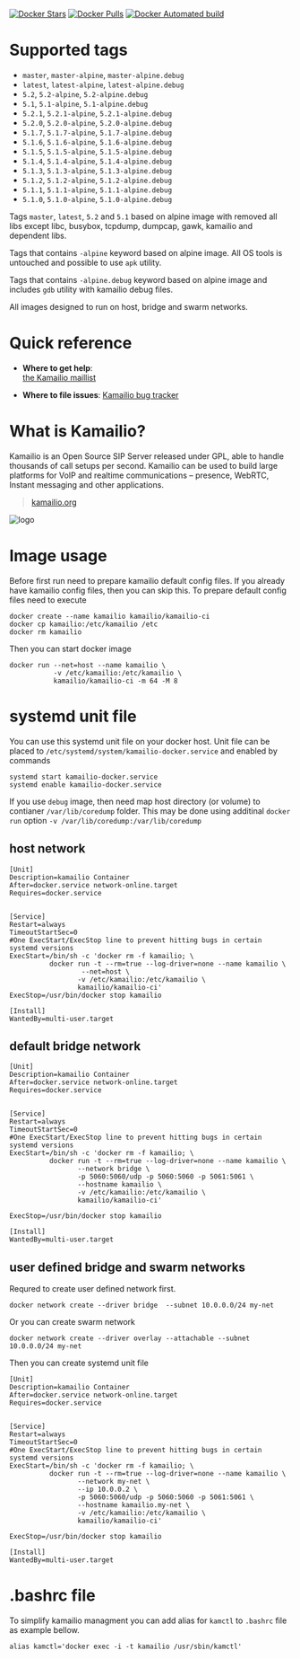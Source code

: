 [![Docker Stars](https://img.shields.io/docker/stars/kamailio/kamailio-ci.svg)](https://hub.docker.com/r/kamailio/kamailio-ci/)
[![Docker Pulls](https://img.shields.io/docker/pulls/kamailio/kamailio-ci.svg)](https://hub.docker.com/r/kamailio/kamailio-ci/)
[![Docker Automated build](https://img.shields.io/docker/automated/kamailio/kamailio-ci.svg)](https://hub.docker.com/r/kamailio/kamailio-ci/)

# Supported tags

-	`master`, `master-alpine`, `master-alpine.debug`
-	`latest`, `latest-alpine`, `latest-alpine.debug`
-	`5.2`, `5.2-alpine`, `5.2-alpine.debug`
-	`5.1`, `5.1-alpine`, `5.1-alpine.debug`
-	`5.2.1`, `5.2.1-alpine`, `5.2.1-alpine.debug`
-	`5.2.0`, `5.2.0-alpine`, `5.2.0-alpine.debug`
-	`5.1.7`, `5.1.7-alpine`, `5.1.7-alpine.debug`
-	`5.1.6`, `5.1.6-alpine`, `5.1.6-alpine.debug`
-	`5.1.5`, `5.1.5-alpine`, `5.1.5-alpine.debug`
-	`5.1.4`, `5.1.4-alpine`, `5.1.4-alpine.debug`
-	`5.1.3`, `5.1.3-alpine`, `5.1.3-alpine.debug`
-	`5.1.2`, `5.1.2-alpine`, `5.1.2-alpine.debug`
-	`5.1.1`, `5.1.1-alpine`, `5.1.1-alpine.debug`
-	`5.1.0`, `5.1.0-alpine`, `5.1.0-alpine.debug`

Tags `master`, `latest`, `5.2` and `5.1` based on alpine image with removed all libs except libc, busybox, tcpdump, dumpcap, gawk, kamailio and dependent libs.

Tags that contains `-alpine` keyword based on alpine image. All OS tools is untouched and possible to use `apk` utility.

Tags that contains `-alpine.debug` keyword based on alpine image and includes `gdb` utility with kamailio debug files.

All images designed to run on host, bridge and swarm networks.

# Quick reference

-	**Where to get help**:  
	[the Kamailio maillist](https://www.kamailio.org/w/mailing-lists/)

-	**Where to file issues**:
	[Kamailio bug tracker](https://github.com/kamailio/kamailio/issues)


# What is Kamailio?

Kamailio is an Open Source SIP Server released under GPL, able to handle thousands of call setups per second.
Kamailio can be used to build large platforms for VoIP and realtime communications – presence, WebRTC, Instant
messaging and other applications.

> [kamailio.org](https://www.kamailio.org)

![logo](https://www.kamailio.org/w/wp-content/uploads/2016/04/kamailio-logo-2015-140x64.png)

# Image usage

Before first run need to prepare kamailio default config files. If you already have kamailio config files, then you can skip this. To prepare default config files need to execute
```console
docker create --name kamailio kamailio/kamailio-ci
docker cp kamailio:/etc/kamailio /etc
docker rm kamailio
```

Then you can start docker image

```console
docker run --net=host --name kamailio \
           -v /etc/kamailio:/etc/kamailio \
           kamailio/kamailio-ci -m 64 -M 8
```

# systemd unit file

You can use this systemd unit file on your docker host.
Unit file can be placed to `/etc/systemd/system/kamailio-docker.service` and enabled by commands
```console
systemd start kamailio-docker.service
systemd enable kamailio-docker.service
```

If you use `debug` image, then need map host directory (or volume) to contianer `/var/lib/coredump` folder. This may be done using additinal `docker run` option `-v /var/lib/coredump:/var/lib/coredump`

## host network

```console
[Unit]
Description=kamailio Container
After=docker.service network-online.target
Requires=docker.service


[Service]
Restart=always
TimeoutStartSec=0
#One ExecStart/ExecStop line to prevent hitting bugs in certain systemd versions
ExecStart=/bin/sh -c 'docker rm -f kamailio; \
          docker run -t --rm=true --log-driver=none --name kamailio \
                  --net=host \
                 -v /etc/kamailio:/etc/kamailio \
                 kamailio/kamailio-ci'
ExecStop=/usr/bin/docker stop kamailio

[Install]
WantedBy=multi-user.target
```

## default bridge network

```console
[Unit]
Description=kamailio Container
After=docker.service network-online.target
Requires=docker.service


[Service]
Restart=always
TimeoutStartSec=0
#One ExecStart/ExecStop line to prevent hitting bugs in certain systemd versions
ExecStart=/bin/sh -c 'docker rm -f kamailio; \
          docker run -t --rm=true --log-driver=none --name kamailio \
                 --network bridge \
                 -p 5060:5060/udp -p 5060:5060 -p 5061:5061 \
                 --hostname kamailio \
                 -v /etc/kamailio:/etc/kamailio \
                 kamailio/kamailio-ci'

ExecStop=/usr/bin/docker stop kamailio

[Install]
WantedBy=multi-user.target
```

## user defined bridge and swarm networks

Requred to create user defined network first.

```console
docker network create --driver bridge  --subnet 10.0.0.0/24 my-net
```

Or you can create swarm network

```console
docker network create --driver overlay --attachable --subnet 10.0.0.0/24 my-net
```

Then you can create systemd unit file

```console
[Unit]
Description=kamailio Container
After=docker.service network-online.target
Requires=docker.service


[Service]
Restart=always
TimeoutStartSec=0
#One ExecStart/ExecStop line to prevent hitting bugs in certain systemd versions
ExecStart=/bin/sh -c 'docker rm -f kamailio; \
          docker run -t --rm=true --log-driver=none --name kamailio \
                 --network my-net \
                 --ip 10.0.0.2 \
                 -p 5060:5060/udp -p 5060:5060 -p 5061:5061 \
                 --hostname kamailio.my-net \
                 -v /etc/kamailio:/etc/kamailio \
                 kamailio/kamailio-ci'

ExecStop=/usr/bin/docker stop kamailio

[Install]
WantedBy=multi-user.target
```

# .bashrc file

To simplify kamailio managment you can add alias for `kamctl` to `.bashrc` file as example bellow.
```console
alias kamctl='docker exec -i -t kamailio /usr/sbin/kamctl'
```
